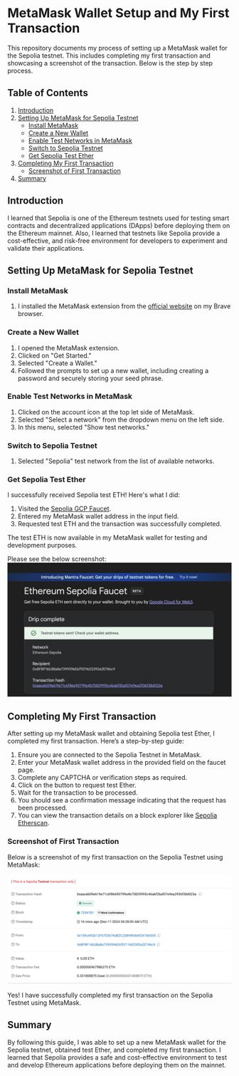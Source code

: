 # MetaMask Wallet Setup and My First Transaction  

This repository documents my process of setting up a MetaMask wallet for the Sepolia testnet. This includes completing my first transaction and showcasing a screenshot of the transaction. Below is the step by step process.

## Table of Contents

1. [Introduction](#introduction)
2. [Setting Up MetaMask for Sepolia Testnet](#setting-up-metamask-for-sepolia-testnet)
   - [Install MetaMask](#install-metamask)
   - [Create a New Wallet](#create-a-new-wallet)
   - [Enable Test Networks in MetaMask](#enable-test-networks-in-metamask)
   - [Switch to Sepolia Testnet](#switch-to-sepolia-testnet)
   - [Get Sepolia Test Ether](#get-sepolia-test-ether)
3. [Completing My First Transaction](#completing-my-first-transaction)
   - [Screenshot of First Transaction](#screenshot-of-first-transaction)
4. [Summary](#summary)

## Introduction

I learned that Sepolia is one of the Ethereum testnets used for testing smart contracts and decentralized applications (DApps) before deploying them on the Ethereum mainnet. Also, I learned that testnets like Sepolia provide a cost-effective, and risk-free environment for developers to experiment and validate their applications.

## Setting Up MetaMask for Sepolia Testnet

### Install MetaMask

1. I installed the MetaMask extension from the [official website](https://metamask.io/) on my Brave browser.

### Create a New Wallet

1. I opened the MetaMask extension.
2. Clicked on "Get Started."
3. Selected "Create a Wallet."
4. Followed the prompts to set up a new wallet, including creating a password and securely storing your seed phrase.

### Enable Test Networks in MetaMask

1. Clicked on the account icon at the top let side of MetaMask.
2. Selected "Select a network" from the dropdown menu on the left side.
3. In this menu, selected "Show test networks."

### Switch to Sepolia Testnet

1. Selected "Sepolia" test network from the list of available networks.

### Get Sepolia Test Ether

I successfully received Sepolia test ETH! Here's what I did:

1. Visited the [Sepolia GCP Faucet](https://cloud.google.com/application/web3/faucet/ethereum/sepolia).
2. Entered my MetaMask wallet address in the input field.
3. Requested test ETH and the transaction was successfully completed.

The test ETH is now available in my MetaMask wallet for testing and development purposes.

Please see the below screenshot:
![Screenshot of First Transaction](https://github.com/jason-victor1/MetaMask-wallet-setup/blob/main/Sepolia%20GCP%20ETH.png?raw=true)


## Completing My First Transaction

After setting up my MetaMask wallet and obtaining Sepolia test Ether, I completed my first transaction. Here’s a step-by-step guide:

1. Ensure you are connected to the Sepolia Testnet in MetaMask.
2. Enter your MetaMask wallet address in the provided field on the faucet page.
3. Complete any CAPTCHA or verification steps as required.
4. Click on the button to request test Ether.
5. Wait for the transaction to be processed. 
6. You should see a confirmation message indicating that the request has been processed.
7. You can view the transaction details on a block explorer like [Sepolia Etherscan](https://sepolia.etherscan.io).

### Screenshot of First Transaction

Below is a screenshot of my first transaction on the Sepolia Testnet using MetaMask:

![Screenshot of First Transaction](https://github.com/jason-victor1/MetaMask-wallet-setup/blob/main/My%20first%20transaction%20updated.png?raw=true)


Yes! I have successfully completed my first transaction on the Sepolia Testnet using MetaMask.

## Summary

By following this guide, I was able to set up a new MetaMask wallet for the Sepolia testnet, obtained test Ether, and completed my first transaction. I learned that Sepolia provides a safe and cost-effective environment to test and develop Ethereum applications before deploying them on the mainnet.

